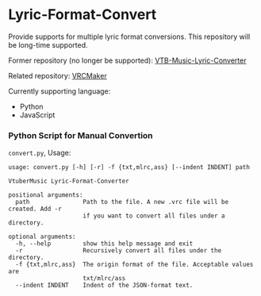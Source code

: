 # Lyric-Format-Convert
Provide supports for multiple lyric format conversions. This repository will be long-time supported.

Former repository (no longer be supported): [VTB-Music-Lyric-Converter](https://github.com/vtbmusic/VTB-Music-Lyric-Converter)

Related repository: [VRCMaker](https://github.com/vtbmusic/VRCMaker)

Currently supporting language:

+ Python
+ JavaScript

### Python Script for Manual Convertion
`convert.py`, Usage:

```
usage: convert.py [-h] [-r] -f {txt,mlrc,ass} [--indent INDENT] path

VtuberMusic Lyric-Format-Converter

positional arguments:
  path               Path to the file. A new .vrc file will be created. Add -r
                     if you want to convert all files under a directory.

optional arguments:
  -h, --help         show this help message and exit
  -r                 Recursively convert all files under the directory.
  -f {txt,mlrc,ass}  The origin format of the file. Acceptable values are
                     txt/mlrc/ass
  --indent INDENT    Indent of the JSON-format text.
```